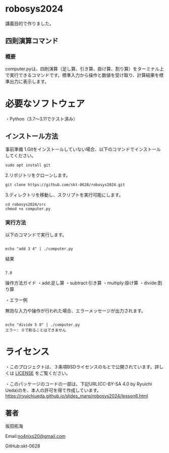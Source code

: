 # robosys2024

講義目的で作りました。

## 四則演算コマンド

### 概要

computer.pyは、四則演算（足し算、引き算、掛け算、割り算）をターミナル上で実行できるコマンドです。標準入力から操作と数値を受け取り、計算結果を標準出力に表示します。

# 必要なソフトウェア

・Python（3.7～3.11でテスト済み）

## インストール方法

事前準備
1.Gitをインストールしていない場合、以下のコマンドでインストールしてください。

```
sudo apt install git

```

2.リポジトリをクローンします。

```
git clone https://github.com/skt-0628/robosys2024.git

```

3.ディレクトリを移動し、スクリプトを実行可能にします。

```
cd robosys2024/src
chmod +x computer.py

```

### 実行方法

以下のコマンドで実行します。

```

echo "add 3 4" | ./computer.py

```

結果

```

7.0

```

操作方法ガイド
・add:足し算
・subtract:引き算
・multiply:掛け算
・divide:割り算


・エラー例

無効な入力や操作が行われた場合、エラーメッセージが出力されます。


```

echo "divide 5 0" | ./computer.py
エラー: ０で割ることはできません

```

# ライセンス


・このプロジェクトは、３条項BSDライセンスのもとで公開されています。詳しくは [LICENSE](LICENSE) をご覧ください。

・このパッケージのコードの一部は、下記URL(CC-BY-SA 4.0 by Ryuichi Ueda)のを、本人の許可を得て作成しています。
　https://ryuichiueda.github.io/slides_marp/robosys2024/lesson6.html

## 著者

坂田拓海

Email:no4nixs20@gmail.com

GitHub:skt-0628
